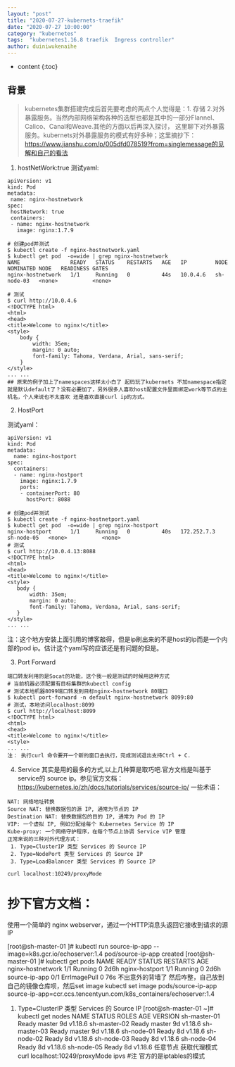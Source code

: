 ```yaml
---
layout: "post"
title: "2020-07-27-kubernets-traefik"
date: "2020-07-27 10:00:00"
category: "kubernetes"
tags:  "kubernetes1.16.8 traefik  Ingress controller"
author: duiniwukenaihe
---
```

* content
{:toc}



## 背景


> kubernetes集群搭建完成后首先要考虑的两点个人觉得是：1. 存储 2.对外暴露服务。当然内部网络架构各种的选型也都是其中的一部分Flannel、Calico、Canal和Weave.其他的方面以后再深入探讨， 这里聊下对外暴露服务。kubernets对外暴露服务的模式有好多种；这里摘抄下：https://www.jianshu.com/p/005dfd078519?from=singlemessage的见解和自己的看法
1. hostNetWork:true
测试yaml:
 ```
apiVersion: v1
kind: Pod
metadata:
  name: nginx-hostnetwork
spec:
  hostNetwork: true
  containers:
  - name: nginx-hostnetwork
    image: nginx:1.7.9
 ```

```
# 创建pod并测试
$ kubectl create -f nginx-hostnetwork.yaml
$ kubectl get pod  -o=wide | grep nginx-hostnetwork
NAME                READY   STATUS    RESTARTS   AGE   IP         NODE         NOMINATED NODE   READINESS GATES
nginx-hostnetwork   1/1     Running   0          44s   10.0.4.6   sh-node-03   <none>           <none>

# 测试
$ curl http://10.0.4.6
<!DOCTYPE html>
<html>
<head>
<title>Welcome to nginx!</title>
<style>
    body {
        width: 35em;
        margin: 0 auto;
        font-family: Tahoma, Verdana, Arial, sans-serif;
    }
</style>
... ...
## 原来的例子加上了namespaces这样太小白了 起码玩了kubernets 不加namespace指定就是默认default了？没有必要加了，另外很多人喜欢host配置文件里面绑定work等节点的主机名，个人来说也不太喜欢 还是喜欢直接curl ip的方式。
```
2. HostPort

测试yaml：
```
apiVersion: v1
kind: Pod
metadata:
  name: nginx-hostport
spec:
  containers:
  - name: nginx-hostport
    image: nginx:1.7.9
    ports:
    - containerPort: 80
      hostPort: 8088
 ```

 ```
 # 创建pod并测试
$ kubectl create -f nginx-hostnetport.yaml
$ kubectl get pod  -o=wide | grep nginx-hostport
nginx-hostport      1/1     Running   0          40s   172.252.7.3   sh-node-05   <none>           <none>
# 测试
$ curl http://10.0.4.13:8088
<!DOCTYPE html>
<html>
<head>
<title>Welcome to nginx!</title>
<style>
    body {
        width: 35em;
        margin: 0 auto;
        font-family: Tahoma, Verdana, Arial, sans-serif;
    }
</style>
... ...
  ```  
  注：这个地方安装上面引用的博客敲得，但是ip刷出来的不是host的ip而是一个内部的pod ip。估计这个yaml写的应该还是有问题的但是。



3. Port Forward

  ```
端口转发利用的是Socat的功能，这个我一般是测试的时候用这种方式
# 当前机器必须配置有目标集群的kubectl config
# 测试本地机器8099端口转发到目标nginx-hostnetwork 80端口
$ kubectl port-forward -n default nginx-hostnetwork 8099:80
# 测试，本地访问localhost:8099
$ curl http://localhost:8099
<!DOCTYPE html>
<html>
<head>
<title>Welcome to nginx!</title>
<style>
... ...
注： 执行curl 命令要开一个新的窗口去执行，完成测试退出支持Ctrl + C.
  ```


4. Service  其实是用的最多的方式,以上几种算是取巧吧.官方文档是叫基于service的 source ip。参见官方文档：https://kubernetes.io/zh/docs/tutorials/services/source-ip/
一些术语：
  ```
NAT: 网络地址转换
Source NAT: 替换数据包的源 IP, 通常为节点的 IP
Destination NAT: 替换数据包的目的 IP, 通常为 Pod 的 IP
VIP: 一个虚拟 IP, 例如分配给每个 Kubernetes Service 的 IP
Kube-proxy: 一个网络守护程序，在每个节点上协调 Service VIP 管理
正常来说的三种对外代理方式：
   1. Type=ClusterIP 类型 Services 的 Source IP
   2. Type=NodePort 类型 Services 的 Source IP
   3. Type=LoadBalancer 类型 Services 的 Source IP

curl localhost:10249/proxyMode
  ```
  # 抄下官方文档：
使用一个简单的 nginx webserver，通过一个HTTP消息头返回它接收到请求的源IP 


[root@sh-master-01 ]# kubectl run source-ip-app --image=k8s.gcr.io/echoserver:1.4
pod/source-ip-app created
[root@sh-master-01 ]# kubectl get pods
NAME                READY   STATUS         RESTARTS   AGE
nginx-hostnetwork   1/1     Running        0          2d6h
nginx-hostport      1/1     Running        0          2d6h
source-ip-app       0/1     ErrImagePull   0          76s
不出意外的背墙了 然后咋整，自己放到自己的镜像仓库呗，然后set image
kubectl set image pods/source-ip-app source-ip-app=ccr.ccs.tencentyun.com/k8s_containers/echoserver:1.4

1. Type=ClusterIP 类型 Services 的 Source IP
[root@sh-master-01 ~]# kubectl get nodes
NAME           STATUS   ROLES    AGE   VERSION
sh-master-01   Ready    master   9d    v1.18.6
sh-master-02   Ready    master   9d    v1.18.6
sh-master-03   Ready    master   9d    v1.18.6
sh-node-01     Ready    <none>   8d    v1.18.6
sh-node-02     Ready    <none>   8d    v1.18.6
sh-node-03     Ready    <none>   8d    v1.18.6
sh-node-04     Ready    <none>   8d    v1.18.6
sh-node-05     Ready    <none>   8d    v1.18.6
任意节点 获取代理模式
curl localhost:10249/proxyMode
ipvs
#注 官方的是iptables的模式
 

